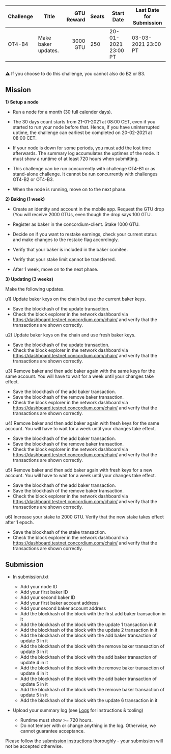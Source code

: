 | Challenge | Title | GTU Reward | Seats | Start Date | Last Date for Submission  |
| -         | -     |          -:| -     |-           | -                         |
| OT4-B4    | Make baker updates.              | 3000 GTU | 250 | 20-01-2021 23:00 PT | 03-03-2021 23:00 PT |

##

:warning: If you choose to do this challenge, you cannot also do B2 or B3.

## Mission

**1) Setup a node**

- Run a node for a month (30 full calender days).

- The 30 days count starts from 21-01-2021 at 08:00 CET, even if you started to run your node before that. Hence, if you have uninterrupted uptime, the challenge can earliest be completed on 20-02-2021 at 08:00 CET.

- If your node is down for some periods, you must add the lost time afterwards. The summary log accumulates the uptimes of the node. It must show a runtime of at least 720 hours when submitting.

- This challenge can be run concurrently with challenge OT4-B1 or as stand-alone challenge. It cannot be run concurrently with challenges OT4-B2 or OT4-B3.

- When the node is running, move on to the next phase.

**2) Baking (1 week)**

- Create an identity and account in the mobile app. Request the GTU drop (You will receive 2000 GTUs, even though the drop says 100 GTU.

- Register as baker in the concordium-client. Stake 1000 GTU.

- Decide on if you want to restake earnings, check your current status and make changes to the restake flag accordingly.

- Verify that your baker is included in the baker comitee.

- Verify that your stake limit cannot be transferred.

- After 1 week, move on to the next phase.

**3) Updating (3 weeks)**

Make the following updates.

u1) Update baker keys on the chain but use the current baker keys.
  - Save the blockhash of the update transaction.
  - Check the block explorer in the network dashboard via https://dashboard.testnet.concordium.com/chain/<blockhash> and verify that the transactions are shown correctly.

u2) Update baker keys on the chain and use fresh baker keys.
  - Save the blockhash of the update transaction.
  - Check the block explorer in the network dashboard via https://dashboard.testnet.concordium.com/chain/<blockhash> and verify that the transactions are shown correctly.

u3) Remove baker and then add baker again with the same keys for the same account. You will have to wait for a week until your changes take effect.
  - Save the blockhash of the add baker transaction.
  - Save the blockhash of the remove baker transaction.
  - Check the block explorer in the network dashboard via https://dashboard.testnet.concordium.com/chain/<blockhash> and verify that the transactions are shown correctly.

u4) Remove baker and then add baker again with fresh keys for the same account. You will have to wait for a week until your changes take effect.
  - Save the blockhash of the add baker transaction.
  - Save the blockhash of the remove baker transaction.
  - Check the block explorer in the network dashboard via https://dashboard.testnet.concordium.com/chain/<blockhash> and verify that the transactions are shown correctly.

u5) Remove baker and then add baker again with fresh keys for a new account. You will have to wait for a week until your changes take effect.
  - Save the blockhash of the add baker transaction.
  - Save the blockhash of the remove baker transaction.
  - Check the block explorer in the network dashboard via https://dashboard.testnet.concordium.com/chain/<blockhash> and verify that the transactions are shown correctly.

u6) Increase your stake to 2000 GTU. Verify that the new stake takes effect after 1 epoch.
  - Save the blockhash of the stake transaction.
  - Check the block explorer in the network dashboard via https://dashboard.testnet.concordium.com/chain/<blockhash> and verify that the transactions are shown correctly.

## Submission

- In submission.txt
  - Add your node ID
  - Add your first baker ID
  - Add your second baker ID
  - Add your first baker account address
  - Add your second baker account address
  - Add the blockhash of the block with the first add baker transaction in it
  - Add the blockhash of the block with the update 1 transaction in it
  - Add the blockhash of the block with the update 2 transaction in it
  - Add the blockhash of the block with the add baker transaction of update 3 in it
  - Add the blockhash of the block with the remove baker transaction of update 3 in it
  - Add the blockhash of the block with the add baker transaction of update 4 in it
  - Add the blockhash of the block with the remove baker transaction of update 4 in it
  - Add the blockhash of the block with the add baker transaction of update 5 in it
  - Add the blockhash of the block with the remove baker transaction of update 5 in it
  - Add the blockhash of the block with the update 6 transaction in it

- Upload your summary log (see [Logs](/logs.md) for instructions & tooling)
  - Runtime must show >= 720 hours.
  - Do not temper with or change anything in the log. Otherwise, we cannot guarantee acceptance.

Please follow the [submission instructions](/submission-process.md) thoroughly - your submission will not be accepted otherwise.

